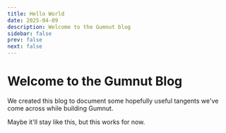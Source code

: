 ```yaml
---
title: Hello World
date: 2025-04-09
description: Welcome to the Gumnut blog
sidebar: false
prev: false
next: false
---
```


# Welcome to the Gumnut Blog

We created this blog to document some hopefully useful tangents we've come across while building Gumnut.

Maybe it'll stay like this, but this works for now.
